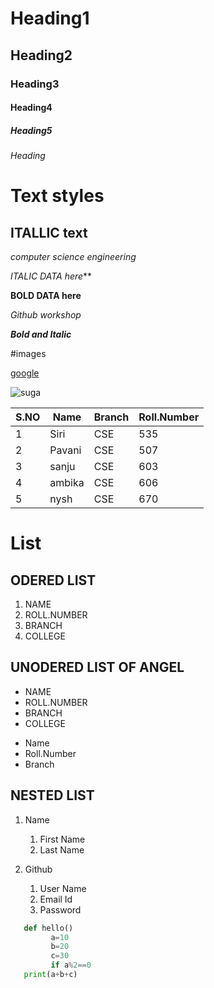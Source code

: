 # Heading1
## Heading2
### Heading3
#### Heading4
##### Heading5
###### Heading

# Text styles

## ITALLIC text

*computer science engineering*

*ITALIC DATA here***

**BOLD DATA here**

*Github workshop*

***Bold and Italic***

#images

[google]("www.google.com")

![suga](https://i.mydramalist.com/ZwD31_5_c.jpg)

|S.NO|Name|Branch|Roll.Number|
|----|----|------|----------------|
|1|Siri|CSE|535|
|2|Pavani|CSE|507|
|3|sanju|CSE|603|
|4|ambika|CSE|606|
|5|nysh|CSE|670|

# List

## ODERED LIST

1. NAME
2. ROLL.NUMBER
3. BRANCH
4. COLLEGE

## UNODERED LIST OF ANGEL

- NAME 
- ROLL.NUMBER
- BRANCH
- COLLEGE

* Name
* Roll.Number
* Branch

## NESTED LIST
1. Name
    1. First Name
    2. Last Name

2. Github
    1. User Name
    2. Email Id
    3. Password

```python
   def hello()
         a=10
         b=20
         c=30
         if a%2==0
   print(a+b+c)
```
